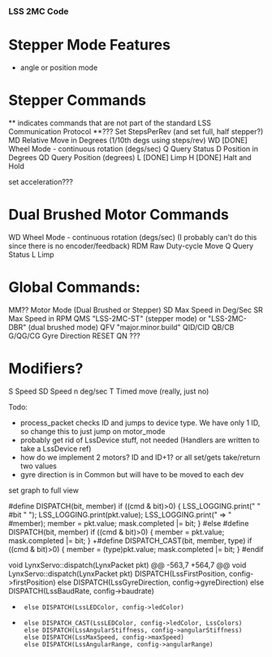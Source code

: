 ### LSS 2MC Code


# Stepper Mode Features
- angle or position mode


# Stepper Commands
** indicates commands that are not part of the standard LSS Communication Protocol
**???      Set StepsPerRev (and set full, half stepper?)
MD         Relative Move in Degrees (1/10th degs using steps/rev)
WD         [DONE] Wheel Mode - continuous rotation (degs/sec)
Q          Query Status
D          Position in Degrees
QD         Query Position (degrees)
L          [DONE] Limp
H          [DONE] Halt and Hold

set acceleration???

# Dual Brushed Motor Commands
WD         Wheel Mode - continuous rotation (degs/sec)  (I probably can't do this since there is no encoder/feedback)
RDM        Raw Duty-cycle Move
Q          Query Status
L          Limp


# Global Commands:
MM??       Motor Mode (Dual Brushed or Stepper)
SD         Max Speed in Deg/Sec
SR         Max Speed in RPM
QMS        "LSS-2MC-ST" (stepper mode) or "LSS-2MC-DBR" (dual brushed mode)
QFV        "major.minor.build"
QID/CID
QB/CB
G/QG/CG    Gyre Direction
RESET
QN         ???


# Modifiers?
S          Speed
SD         Speed n deg/sec
T          Timed move  (really, just no)





Todo:
- process_packet checks ID and jumps to device type. We have only 1 ID, so change this to just jump on motor_mode
- probably get rid of LssDevice stuff, not needed (Handlers are written to take a LssDevice ref)
- how do we implement 2 motors? ID and ID+1? or all set/gets take/return two values
- gyre direction is in Common but will have to be moved to each dev


set graph to full view





 #define DISPATCH(bit, member) if ((cmd & bit)>0) { LSS_LOGGING.print("  " #bit " "); LSS_LOGGING.print(pkt.value); LSS_LOGGING.print(" => " #member); member = pkt.value; mask.completed |= bit; }
 #else
 #define DISPATCH(bit, member) if ((cmd & bit)>0) { member = pkt.value; mask.completed |= bit; }
+#define DISPATCH_CAST(bit, member, type) if ((cmd & bit)>0) { member = (type)pkt.value; mask.completed |= bit; }
 #endif
 
 void LynxServo::dispatch(LynxPacket pkt)
@@ -563,7 +564,7 @@ void LynxServo::dispatch(LynxPacket pkt)
       DISPATCH(LssFirstPosition, config->firstPosition)
       else DISPATCH(LssGyreDirection, config->gyreDirection)
       else DISPATCH(LssBaudRate, config->baudrate)
-      else DISPATCH(LssLEDColor, config->ledColor)
+      else DISPATCH_CAST(LssLEDColor, config->ledColor, LssColors)
       else DISPATCH(LssAngularStiffness, config->angularStiffness)
       else DISPATCH(LssMaxSpeed, config->maxSpeed)
       else DISPATCH(LssAngularRange, config->angularRange)


